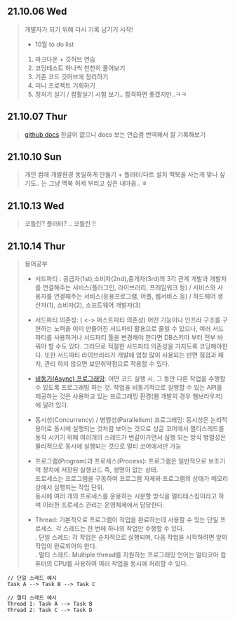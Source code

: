 ## 21.10.06 Wed
> 개발자가 되기 위해 다시 기록 남기기 시작!
> * 10월 to do list 
> 1. 마크다운 + 깃허브 연습
> 2. 코딩테스트 하나씩 천천히 풀어보기
> 3. 기존 코드 깃허브에 정리하기
> 4. 미니 프로젝트 기획하기
> 5. 정처기 실기 / 컴활실기 시험 보기.. 합격하면 좋겠지만..ㅋㅋ

## 21.10.07 Thur
> [github docs](https://docs.github.com/en)
> 한글이 없으니 docs 보는 연습겸 번역해서 잘 기록해보기

## 21.10.10 Sun
> 개인 컴에 개발환경 동일하게 만들기 + 플러터/다트 설치
> 맥북을 사는게 맞나 싶기도.. 는 그냥 맥북 허세 부리고 싶은 내마음.. ㅎ

## 21.10.13 Wed
> 코틀린? 플러터? .. 코틀린 !!

## 21.10.14 Thur
> 용어공부
> - 서드파티 : 공급자(1st),소비자(2nd),중개자(3rd)의 3각 관계
> 개발과 개발자를 연결해주는 서비스(플러그인, 라이브러리, 프레임워크 등) / 서비스와 사용자를 연결해주는 서비스(응용프로그램, 어플, 웹서비스 등) / 하드웨어 생산자(1), 소비자(2), 소프트웨어 개발자(3)
> 
> - 서드파티 의존성: ( <-> 퍼스트파티 의존성) 어떤 기능이나 인프라 구조를 구현하는 노력을 이미 만들어진 서드파티 활용으로 줄일 수 있으나, 
> 여러 서드파티를 사용하거나 서드파티 툴을 변경해야 한다면 DB스키마 부터 전부 바꿔야 할 수도 있다. 그러므로 적절한 서드파티 의존성을 가지도록 코딩해야한다.
> 또한 서드파티 라이브러리가 개발에 엄청 많이 사용되는 반면 점검과 패치, 관리 하지 않으면 보안취약점으로 작용할 수 있다.
> 
> - [비동기(Async) 프로그래밍](https://developer.mozilla.org/ko/docs/Learn/JavaScript/Asynchronous/Concepts):
> 어떤 코드 실행 시, 그 동안 다른 작업을 수행할 수 있도록 프로그래밍 하는 것. 작업을 비동기적으로 실행할 수 있는 API를 제공하는 것은 사용하고 있는 프로그래밍 환경(웹 개발의 경우 웹브라우저)에 달려 있다.
> 
> - 동시성(Concurrency) / 병렬성(Parallelism) 프로그래밍:
> 동시성은 논리적 용어로 동시에 실행되는 것처럼 보이는 것으로 싱글 코어에서 멀티스레드를 동작 시키기 위해 여러개의 스레드가 번갈아가면서 실행 되는 방식
> 병렬성은 물리적으로 동시에 실행되는 것으로 멀티 코어에서만 가능
> 
> - 프로그램(Program)과 프로세스(Process):
> 프로그램은 일반적으로 보조기억 장치에 저장된 실행코드 즉, 생명이 없는 상태.     
> 프로세스는 프로그램을 구동하여 프로그램 자체와 프로그램의 상태가 메모리상에서 실행되는 작업 단위.     
> 동시에 여러 개의 프로세스를 운용하는 시분할 방식을 멀티태스킹이라고 하며 이러한 프로세스 관리는 운영체제에서 담당한다.
> - Thread: 기본적으로 프로그램이 작업을 완료하는데 사용할 수 있는 단일 프로세스. 각 스레드는 한 번에 하나의 작업만 수행할 수 있다.   
> . 단일 스레드: 각 작업은 순차적으로 실행되며, 다음 작업을 시작하려면 앞의 작업이 완료되어야 한다.    
> . 멀티 스레드: Multiple thread를 지원하는 프로그래밍 언어는 멀티코어 컴퓨터의 CPU를 사용하여 여러 작업을 동시에 처리할 수 있다.   
```
// 단일 스레드 예시
Task A --> Task B --> Task C

// 멀티 스레드 예시
Thread 1: Task A --> Task B
Thread 2: Task C --> Task D
```
